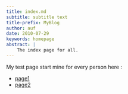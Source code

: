 ```yaml
---
title: index.md
subtitle: subtitle text
title-prefix: MyBlog
author: auf 
date: 2010-07-29
keywords: homepage
abstract: | 
    The index page for all. 
---
```


My test page start mine for every person here : 

- [page1](/Blog/postwk.html) 
- [page2](/PublicationList/postWithReference.html)

